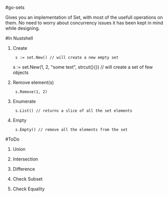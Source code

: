 #go-sets

Gives you an implementation of Set, with most of the usefull operations on them. No need to worry about concurrency issues it has been kept in mind while designing.

#In Nustshell

1. Create

        s := set.New() // will create a new empty set
	s := set.New(1, 2, "some text", strcut{}{}) // will create a set of few objects

2. Remove element(s)

        s.Remove(1, 2)

3. Enumerate

        s.List() // returns a slice of all the set elements

4. Empty

        s.Empty() // remove all the elements from the set

#ToDo

1. Union

2. Intersection

3. Difference

4. Check Subset

5. Check Equality